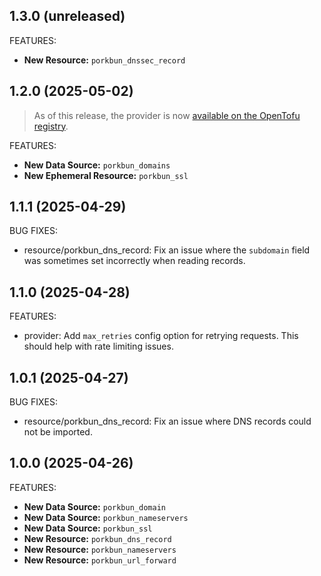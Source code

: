 ## 1.3.0 (unreleased)

FEATURES:

- **New Resource:** `porkbun_dnssec_record`

## 1.2.0 (2025-05-02)

> As of this release, the provider is
> now [available on the OpenTofu registry](https://search.opentofu.org/provider/marcfrederick/porkbun).

FEATURES:

- **New Data Source:** `porkbun_domains`
- **New Ephemeral Resource:** `porkbun_ssl`

## 1.1.1 (2025-04-29)

BUG FIXES:

- resource/porkbun_dns_record: Fix an issue where the `subdomain` field was sometimes set incorrectly when reading
  records.

## 1.1.0 (2025-04-28)

FEATURES:

- provider: Add `max_retries` config option for retrying requests. This should help with rate limiting issues.

## 1.0.1 (2025-04-27)

BUG FIXES:

- resource/porkbun_dns_record: Fix an issue where DNS records could not be imported.

## 1.0.0 (2025-04-26)

FEATURES:

- **New Data Source:** `porkbun_domain`
- **New Data Source:** `porkbun_nameservers`
- **New Data Source:** `porkbun_ssl`
- **New Resource:** `porkbun_dns_record`
- **New Resource:** `porkbun_nameservers`
- **New Resource:** `porkbun_url_forward`
